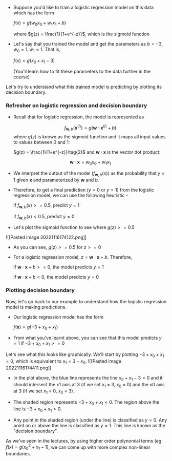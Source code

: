 * Suppose you'd like to train a logistic regression model on this data which has the form   

  $f(x) = g(w_0x_0+w_1x_1 + b)$
  
  where $g(z) = \frac{1}{1+e^{-z}}$, which is the sigmoid function


* Let's say that you trained the model and get the parameters as $b = -3, w_0 = 1, w_1 = 1$. That is,

  $f(x) = g(x_0+x_1-3)$

  (You'll learn how to fit these parameters to the data further in the course)
  
  
Let's try to understand what this trained model is predicting by plotting its decision boundary.

### Refresher on logistic regression and decision boundary

* Recall that for logistic regression, the model is represented as 

  $$f_{\mathbf{w},b}(\mathbf{x}^{(i)}) = g(\mathbf{w} \cdot \mathbf{x}^{(i)} + b) \tag{1}$$
  where $g(z)$ is known as the sigmoid function and it maps all input values to values between 0 and 1:

  $g(z) = \frac{1}{1+e^{-z}}\tag{2}$
  and $\mathbf{w} \cdot \mathbf{x}$ is the vector dot product:
  
  $$\mathbf{w} \cdot \mathbf{x} = w_0 x_0 + w_1 x_1$$
  
  
 * We interpret the output of the model ($f_{\mathbf{w},b}(x)$) as the probability that $y=1$ given $\mathbf{x}$ and parameterized by $\mathbf{w}$ and $b$.
* Therefore, to get a final prediction ($y=0$ or $y=1$) from the logistic regression model, we can use the following heuristic -

  if $f_{\mathbf{w},b}(x) >= 0.5$, predict $y=1$
  
  if $f_{\mathbf{w},b}(x) < 0.5$, predict $y=0$
  
  
* Let's plot the sigmoid function to see where $g(z) >= 0.5$

![[Pasted image 20221116174122.png]]

* As you can see, $g(z) >= 0.5$ for $z >=0$

* For a logistic regression model, $z = \mathbf{w} \cdot \mathbf{x} + b$. Therefore,

  if $\mathbf{w} \cdot \mathbf{x} + b >= 0$, the model predicts $y=1$
  
  if $\mathbf{w} \cdot \mathbf{x} + b < 0$, the model predicts $y=0$
  
  
  
### Plotting decision boundary

Now, let's go back to our example to understand how the logistic regression model is making predictions.

* Our logistic regression model has the form

  $f(\mathbf{x}) = g(-3 + x_0+x_1)$


* From what you've learnt above, you can see that this model predicts $y=1$ if $-3 + x_0+x_1 >= 0$

Let's see what this looks like graphically. We'll start by plotting $-3 + x_0+x_1 = 0$, which is equivalent to $x_1 = 3 - x_0$.
![[Pasted image 20221116174411.png]]
* In the plot above, the blue line represents the line $x_0 + x_1 - 3 = 0$ and it should intersect the x1 axis at 3 (if we set $x_1$ = 3, $x_0$ = 0) and the x0 axis at 3 (if we set $x_1$ = 0, $x_0$ = 3). 


* The shaded region represents $-3 + x_0+x_1 < 0$. The region above the line is $-3 + x_0+x_1 > 0$.


* Any point in the shaded region (under the line) is classified as $y=0$.  Any point on or above the line is classified as $y=1$. This line is known as the "decision boundary".

As we've seen in the lectures, by using higher order polynomial terms (eg: $f(x) = g( x_0^2 + x_1 -1)$, we can come up with more complex non-linear boundaries.










